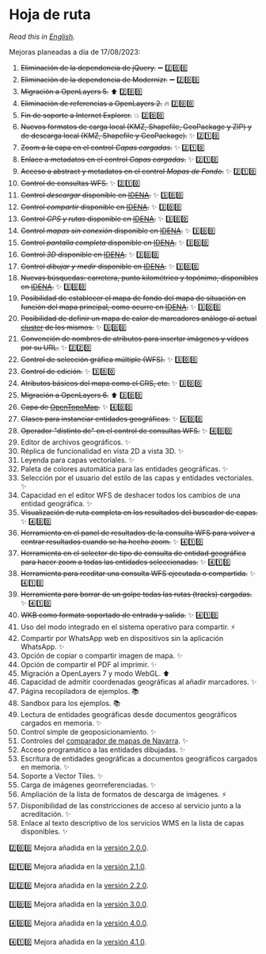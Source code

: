 # Hoja de ruta
*Read this in [English](./roadmap.md).*

Mejoras planeadas a día de 17/08/2023:
1.	~~Eliminación de la dependencia de jQuery.~~ :heavy_minus_sign: :two::zero::zero:
2.	~~Eliminación de la dependencia de Modernizr.~~ :heavy_minus_sign: :two::zero::zero:
3.	~~Migración a OpenLayers 5.~~ :arrow_up: :two::zero::zero:
4.	~~Eliminación de referencias a OpenLayers 2.~~ :fire: :two::zero::zero:
5.	~~Fin de soporte a Internet Explorer.~~ :boom: :two::zero::zero:
6.	~~Nuevos formatos de carga local (KMZ, Shapefile, GeoPackage y ZIP) y de descarga local (KMZ, Shapefile y GeoPackage).~~ :sparkles: :two::one::zero:
7.	~~Zoom a la capa en el control *Capas cargadas*.~~ :sparkles: :two::one::zero:
8.	~~Enlace a metadatos en el control *Capas cargadas*.~~ :sparkles: :two::one::zero:
9.	~~Acceso a abstract y metadatos en el control *Mapas de Fondo*.~~ :sparkles: :two::one::zero:
10. ~~Control de consultas WFS.~~ :sparkles: :two::one::zero:
11.	~~Control *descargar* disponible en [IDENA](https://idena.navarra.es/navegar/ "Infraestructura de Datos Espaciales de Navarra").~~ :sparkles: :three::zero::zero:
12.	~~Control *compartir* disponible en [IDENA](https://idena.navarra.es/navegar/ "Infraestructura de Datos Espaciales de Navarra").~~ :sparkles: :three::zero::zero:
13.	~~Control *GPS y rutas* disponible en [IDENA](https://idena.navarra.es/navegar/ "Infraestructura de Datos Espaciales de Navarra").~~ :sparkles: :three::zero::zero:
14.	~~Control *mapas sin conexión* disponible en [IDENA](https://idena.navarra.es/navegar/ "Infraestructura de Datos Espaciales de Navarra").~~ :sparkles: :three::zero::zero:
15.	~~Control *pantalla completa* disponible en [IDENA](https://idena.navarra.es/navegar/ "Infraestructura de Datos Espaciales de Navarra").~~ :sparkles: :three::zero::zero:
16.	~~Control *3D* disponible en [IDENA](https://idena.navarra.es/navegar/ "Infraestructura de Datos Espaciales de Navarra").~~ :sparkles: :three::zero::zero:
17.	~~Control *dibujar y medir* disponible en [IDENA](https://idena.navarra.es/navegar/ "Infraestructura de Datos Espaciales de Navarra").~~ :sparkles: :three::zero::zero:
18.	~~Nuevas búsquedas: carretera, punto kilométrico y topónimo, disponibles en [IDENA](https://idena.navarra.es/navegar/ "Infraestructura de Datos Espaciales de Navarra").~~ :sparkles: :three::zero::zero:
19.	~~Posibilidad de establecer el mapa de fondo del mapa de situación en función del mapa principal, como ocurre en [IDENA](https://idena.navarra.es/navegar/ "Infraestructura de Datos Espaciales de Navarra").~~ :sparkles: :three::zero::zero:
20.	~~Posibilidad de definir un mapa de calor de marcadores análogo al actual [cluster](http://sitna.navarra.es/api/examples/cfg.ClusterStyleOptions.point.html) de los mismos.~~ :sparkles: :three::zero::zero:
21. ~~Convención de nombres de atributos para insertar imágenes y vídeos por su URL.~~ :sparkles: :two::two::zero:
22. ~~Control de selección gráfica múltiple (WFS).~~ :sparkles: :three::zero::zero:
23. ~~Control de edición.~~ :sparkles: :three::zero::zero:
24. ~~Atributos básicos del mapa como el CRS, etc.~~ :sparkles: :three::zero::zero:
25. ~~Migración a OpenLayers 6.~~ :arrow_up: :three::zero::zero:
26. ~~Capa de [OpenTopoMap](https://opentopomap.org/).~~ ✨ :four::zero::zero:
27. ~~Clases para instanciar entidades geográficas.~~ ✨ :four::zero::zero:
28. ~~Operador "distinto de" en el control de consultas WFS.~~ ✨ :four::zero::zero:
29. Editor de archivos geográficos. ✨
30. Réplica de funcionalidad en vista 2D a vista 3D. ✨
31. Leyenda para capas vectoriales. ✨
32. Paleta de colores automática para las entidades geográficas. ✨
33. Selección por el usuario del estilo de las capas y entidades vectoriales. ✨
34. Capacidad en el editor WFS de deshacer todos los cambios de una entidad geográfica. ✨
35. ~~Visualización de ruta completa en los resultados del buscador de capas.~~ ✨ :four::zero::zero:
36. ~~Herramienta en el panel de resultados de la consulta WFS para volver a centrar resultados cuando se ha hecho zoom.~~ ✨ :four::one::zero:
37. ~~Herramienta en el selector de tipo de consulta de entidad geográfica para hacer zoom a todas las entidades seleccionadas.~~ ✨ :four::one::zero:
38. ~~Herramienta para reeditar una consulta WFS ejecutada o compartida.~~ ✨ :four::one::zero:
39. ~~Herramienta para borrar de un golpe todas las rutas (tracks) cargadas.~~ ✨ :four::one::zero:
40. ~~WKB como formato soportado de entrada y salida.~~ ✨ :four::one::zero:
41. Uso del modo integrado en el sistema operativo para compartir. ⚡
42. Compartir por WhatsApp web en dispositivos sin la aplicación WhatsApp. ✨
43. Opción de copiar o compartir imagen de mapa. ✨
44. Opción de compartir el PDF al imprimir. ✨
45. Migración a OpenLayers 7 y modo WebGL. ⬆️
46. Capacidad de admitir coordenadas geográficas al añadir marcadores. ✨
47. Página recopiladora de ejemplos. 📚
48. Sandbox para los ejemplos. 📚
49. Lectura de entidades geográficas desde documentos geográficos cargados en memoria. ✨
50. Control simple de geoposicionamiento. ✨
51. Controles del [comparador de mapas de Navarra](https://comparamapas.navarra.es/). ✨
52. Acceso programático a las entidades dibujadas. ✨
53. Escritura de entidades geográficas a documentos geográficos cargados en memoria. ✨
54. Soporte a Vector Tiles. ✨
55. Carga de imágenes georreferenciadas. ✨
56. Ampliación de la lista de formatos de descarga de imágenes. ⚡
57. Disponibilidad de las constricciones de acceso al servicio junto a la acreditación. ✨
58. Enlace al texto descriptivo de los servicios WMS en la lista de capas disponibles. ✨

:two::zero::zero: Mejora añadida en la [versión 2.0.0](https://github.com/sitna/api-sitna/releases/tag/v2.0.0).

:two::one::zero: Mejora añadida en la [versión 2.1.0](https://github.com/sitna/api-sitna/releases/tag/v2.1.0).

:two::two::zero: Mejora añadida en la [versión 2.2.0](https://github.com/sitna/api-sitna/releases/tag/v2.2.0).

:three::zero::zero: Mejora añadida en la [versión 3.0.0](https://github.com/sitna/api-sitna/releases/tag/v3.0.0).

:four::zero::zero: Mejora añadida en la [versión 4.0.0](https://github.com/sitna/api-sitna/releases/tag/v4.0.0).

:four::one::zero: Mejora añadida en la [versión 4.1.0](https://github.com/sitna/api-sitna/releases/tag/v4.1.0).
